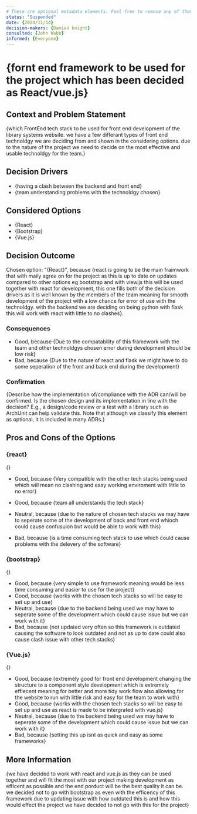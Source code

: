 ```yaml
---
# These are optional metadata elements. Feel free to remove any of them.
status: "Suspended"
date: {2024/11/14}
decision-makers: {Damian knight}
consulted: {John Webb}
informed: {Everyone}
---
```


# {fornt end framework to be used for the project which has been decided as React/vue.js}

## Context and Problem Statement

{which FrontEnd tech stack to be used for front end development of the library systems website. we have a few differant types of front end technoldgy we are deciding from and shown in the considering options. due to the nature of the project we need to decide on the most effective and usable technoldgy for the team.}

## Decision Drivers

* {having a clash between the backend and front end}
* {team understanding problems with the technoldgy chosen}

## Considered Options

* {React}
* {Bootstrap}
* {Vue.js}

## Decision Outcome

Chosen option: "{React}", because {react is going to be the main fraimwork that with maily agree on for the project as this is up to date on updates compared to other options eg bootstrap and with view.js this will be used together with react for development, this one fills both of the decision drivers as it is well known by the members of the team meaning for smooth development of the project with a low chance for error of use with the technoldgy. with the backend we are deciding on being python with flask this will work with react with little to no clashes}.


### Consequences

* Good, because {Due to the compatability of this framework with the team and other technoldgys chosen error during development should be low risk}
* Bad, because {Due to the nature of react and flask we might have to do some seperation of the front and back end during the development}



### Confirmation

{Describe how the implementation of/compliance with the ADR can/will be confirmed. Is the chosen design and its implementation in line with the decision? E.g., a design/code review or a test with a library such as ArchUnit can help validate this. Note that although we classify this element as optional, it is included in many ADRs.}


## Pros and Cons of the Options

### {react}


{}

* Good, because {Very compatible with the other tech stacks being used which will mean no clashing and easy working enviroment with little to no error}
* Good, because {team all understands the tech stack}

* Neutral, because {due to the nature of chosen tech stacks we may have to seperate some of the development of back and front end whioch could cause confusuion but would be able to work with this}
* Bad, because {is a time consuming tech stack to use which could cause problems with the delevery of the software}


### {bootstrap}

{}

* Good, because {very simple to use framework meaning would be less time consuming and easier to use for the project}
* Good, because {works with the chosen tech stacks so will be easy to set up and use}
* Neutral, because {due to the backend being used we may have to seperate some of the development which could cause issue but we can work with it}
* Bad, because {not updated very often so this framework is outdated causing the software to look outdated and not as up to date could also cause clash issue with other tech stacks}


### {Vue.js}

{}

* Good, because {extremely good for front end development changing the structure to a component style development which is extremely effiecent meaning for better and more tidy work flow also allowing for the website to run with little risk and easy for the team to work with}
* Good, because {works with the chosen tech stacks so will be easy to set up and use as react is made to be intergrated with vue.js}
* Neutral, because {due to the backend being used we may have to seperate some of the development which could cause issue but we can work with it}
* Bad, because {setting this up isnt as quick and easy as some frameworks}



## More Information

{we have decided to work with react and vue.js as they can be used together and will fit the most with our project making development as efficent as possible and the end porduct will be the best quality it can be. we decided not to go with bootstrap as even with the efficency of this framework due to updating issue with how outdated this is and how this would effect the project we have decided to not go with this for the project}
